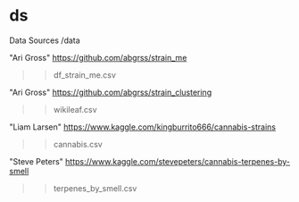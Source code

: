 # ds

Data Sources /data

"Ari Gross" 
https://github.com/abgrss/strain_me
>>df_strain_me.csv

"Ari Gross"
https://github.com/abgrss/strain_clustering
>>wikileaf.csv

"Liam Larsen"
https://www.kaggle.com/kingburrito666/cannabis-strains
>>cannabis.csv

"Steve Peters"
https://www.kaggle.com/stevepeters/cannabis-terpenes-by-smell
>>terpenes_by_smell.csv